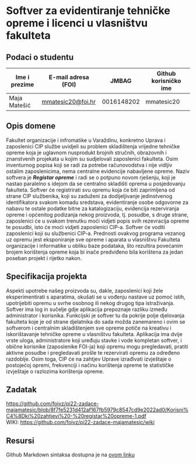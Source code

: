 # Softver za evidentiranje tehničke opreme i licenci u vlasništvu fakulteta

## Podaci o studentu

Ime i prezime | E-mail adresa (FOI) | JMBAG | Github korisničko ime
------------  | ------------------- | ----- | ---------------------
Maja Matešić  | mmatesic20@foi.hr  |0016148202| mmatesic20


## Opis domene
Fakultet organizacije i infromatike u Varaždinu, konkretno Uprava i zaposlenici CIP službe uvidjeli su problem skladištenja vrijedne tehničke opreme koja je uglavnom nusprodukt brojnih stručnih, obrazovnih i znanstvenih projekata u kojim su sudjelovali zaposlenici fakulteta. Osim inventurnog popisa koji se radi za potrebe računovodstva i nije vidljiv ostalim zaposlenicima, nema centralne evidencije nabavljene opreme. Naziv softvera je <b><i>Registar opreme</b></i> i radi se o potpuno novom rješenju, koji je nastao paralelno s idejom da se centralno skladišti oprema u posjedovanju fakulteta. Softver će registrirati svu opremu koja će biti zaprimljena od strane CIP službenika, koji su zaduženi za dodijeljivanje jedinstvenog identifikatora svakom komadu sredstava, evidentiranje osobe odgovorne za nabavu te ostale podatke bitne za katalogizaciju, evidencija rezerviranja opreme i općenitog podizanja nekog proizvoda, tj. posudbe, s druge strane, zaposlenici će u svakom trenutku moći vidjeti popis svih rezevracija opreme te posudbi, isto će moći vidjeti zaposlenici CIP-a. Softver će voditi zaposlenici koji su službenici CIP-a. Prednosti ovakvog programa vezanog uz opremu jest eksponiranje sve opreme i aparata u vlasništvu Fakulteta organizacije i informatike u obliku baze podataka, što rezultira  povećanim brojem korištenja opreme koja bi inače predviđeno bila korištena za jedan poseban projekt i rijetko nakon.

## Specifikacija projekta
Aspekti upotrebe našeg proizvoda su, dakle, zaposlenici koji žele eksperimentirati s aparatima, okušati se u vođenju nastave uz pomoć istih, upotrijebiti opremu u svrhe osobnog ili nekog drugog tipa istraživanja. Softver ima log in sučelje gdje aplikacija prepoznaje razliku između administrator i korisnika. Funkcijski je softver tu da pokrije polje djelovanja fakulteta koje je od strane djelatnika do sada možda zanemareno i ovim se softverom i centralnim skladištenjem sve opreme potiče na kreativu i iskorištavanje tehničke opreme u vlasništvu fakulteta. Aplikacija ima dvije vrste uloga, administratore koji uređuju stavke i vode kompletan softver, i obične korisnike (zaposlenike FOI-ja) koji opremu mogu pregledavati, pratiti aktivne posudbe i pregledavati prošle te rezervirati opremu za određeno razdoblje. Osim toga, CIP će na zahtjev Uprave izrađivati izvještaje o postojećoj opremi, frekvenciji i načinu korištenja opreme te statističke izvještaje o razlozima korištenja opreme.  

## Zadatak
https://github.com/foivz/pi22-zadace-majamatesic/blob/8f7fe5231d412af167fb5979c8547cd9e2022ad0/Korisni%C4%8Dki%20zahtjevi%20-%20registar%20opreme-1.pdf <br>
WIKI: https://github.com/foivz/pi22-zadace-majamatesic/wiki
## Resursi

Github Markdown sintaksa dostupna je na [ovom linku](https://guides.github.com/features/mastering-markdown/) 
